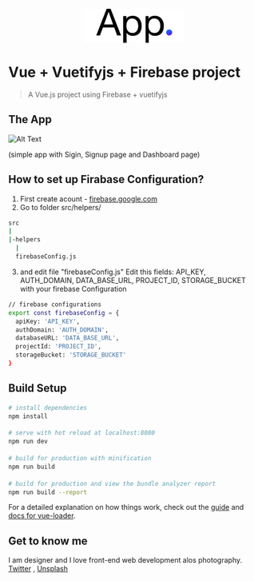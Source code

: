 <p align="center"><img width="200" src="https://github.com/janisrozenfelds/Vue-Vuetifyjs-Firebase/blob/master/static/app_logo.svg" alt="App logo"></a></p>

# Vue + Vuetifyjs + Firebase project

> A Vue.js project using Firebase + vuetifyjs

## The App
![Alt Text](https://thumbs.gfycat.com/VacantMealyHypacrosaurus-size_restricted.gif)

(simple app with Sigin, Signup page and Dashboard page)

## How to set up Firabase Configuration?
1. First create acount - [firebase.google.com](http://firebase.google.com)
2. Go to folder src/helpers/
``` bash
src
|
|-helpers
  |
  firebaseConfig.js
```

3. and edit file "firebaseConfig.js"
Edit this fields:
 API_KEY, AUTH_DOMAIN, DATA_BASE_URL,
 PROJECT_ID, STORAGE_BUCKET
with your firebase Configuration

``` bash
// firebase configurations
export const firebaseConfig = {
  apiKey: 'API_KEY',
  authDomain: 'AUTH_DOMAIN',
  databaseURL: 'DATA_BASE_URL',
  projectId: 'PROJECT_ID',
  storageBucket: 'STORAGE_BUCKET'
}
```


## Build Setup

``` bash
# install dependencies
npm install

# serve with hot reload at localhost:8080
npm run dev

# build for production with minification
npm run build

# build for production and view the bundle analyzer report
npm run build --report
```

For a detailed explanation on how things work, check out the [guide](http://vuejs-templates.github.io/webpack/) and [docs for vue-loader](http://vuejs.github.io/vue-loader).


## Get to know me
I am designer and I love front-end web development alos photography.
[Twitter](https://twitter.com/roziits) , [Unsplash](https://unsplash.com/@janisrozenfelds)
